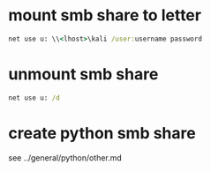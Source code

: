 # mount smb share to letter

```cmd
net use u: \\<lhost>\kali /user:username password
```

# unmount smb share

```cmd
net use u: /d
```

# create python smb share

see ../general/python/other.md

